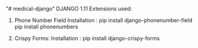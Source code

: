 "# medical-django"
DJANGO 1.11
Extensions used:
1. Phone Number Field
  Installation :
    pip install django-phonenumber-field
    pip install phonenumbers
  
 2. Crispy Forms:
  Installation :
    pip install django-crispy-forms
